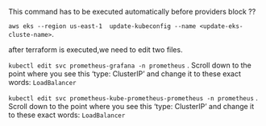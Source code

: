 This command has to be executed automatically  before providers block ??

```aws eks --region us-east-1  update-kubeconfig --name <update-eks-cluste-name>```.

after terraform is executed,we need to edit two files.

```kubectl edit svc prometheus-grafana -n prometheus``` .
Scroll down to the point where you see this ‘type: ClusterIP’ and change it to these exact words:  `LoadBalancer`

```kubectl edit svc prometheus-kube-prometheus-prometheus -n prometheus``` .
Scroll down to the point where you see this ‘type: ClusterIP’ and change it to these exact words:  `LoadBalancer`